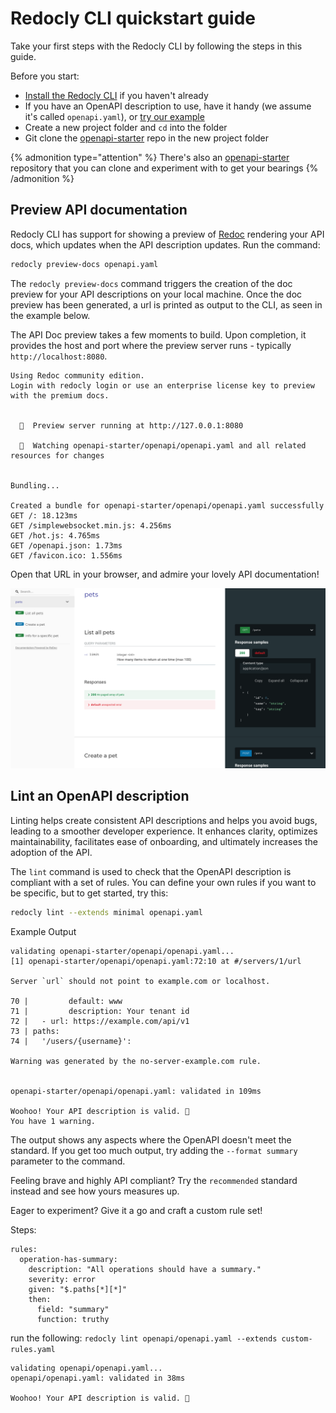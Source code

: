 # Redocly CLI quickstart guide

Take your first steps with the Redocly CLI by following the steps in this guide.

Before you start:

- [Install the Redocly CLI](./installation.md) if you haven't already
- If you have an OpenAPI description to use, have it handy (we assume it's called `openapi.yaml`), or [try our example](https://github.com/Redocly/openapi-starter/blob/main/openapi/openapi.yaml)
- Create a new project folder and `cd` into the folder
- Git clone the [openapi-starter](https://github.com/Redocly/openapi-starter) repo in the new project folder

{% admonition type="attention" %}
There's also an [openapi-starter](https://github.com/Redocly/openapi-starter) repository that you can clone and experiment with to get your bearings
{% /admonition %}

## Preview API documentation

Redocly CLI has support for showing a preview of [Redoc](https://redocly.com/redoc/) rendering your API docs, which updates when the API description updates.
Run the command:

```bash
redocly preview-docs openapi.yaml
```
The `redocly preview-docs` command triggers the creation of the doc preview for your API descriptions on your local machine. Once the doc preview has been generated, a url is printed as output to the CLI, as seen in the example below.

The API Doc preview takes a few moments to build. Upon completion, it provides the host and port where the preview server runs - typically `http://localhost:8080`.

```
Using Redoc community edition.
Login with redocly login or use an enterprise license key to preview with the premium docs.


  🔎  Preview server running at http://127.0.0.1:8080

  👀  Watching openapi-starter/openapi/openapi.yaml and all related resources for changes


Bundling...

Created a bundle for openapi-starter/openapi/openapi.yaml successfully
GET /: 18.123ms
GET /simplewebsocket.min.js: 4.256ms
GET /hot.js: 4.765ms
GET /openapi.json: 1.73ms
GET /favicon.ico: 1.556ms
```


Open that URL in your browser, and admire your lovely API documentation!

![Preview of API documentation](./images/preview-docs.png)

## Lint an OpenAPI description

Linting helps create consistent API descriptions and helps you avoid bugs, leading to a smoother developer experience. It enhances clarity, optimizes maintainability, facilitates ease of onboarding, and ultimately increases the adoption of the API.

The `lint` command is used to check that the OpenAPI description is compliant with a set of rules. You can define your own rules if you want to be specific, but to get started, try this:

```bash
redocly lint --extends minimal openapi.yaml
```

Example Output
```
validating openapi-starter/openapi/openapi.yaml...
[1] openapi-starter/openapi/openapi.yaml:72:10 at #/servers/1/url

Server `url` should not point to example.com or localhost.

70 |         default: www
71 |         description: Your tenant id
72 |   - url: https://example.com/api/v1
73 | paths:
74 |   '/users/{username}':

Warning was generated by the no-server-example.com rule.


openapi-starter/openapi/openapi.yaml: validated in 109ms

Woohoo! Your API description is valid. 🎉
You have 1 warning.
```

The output shows any aspects where the OpenAPI doesn't meet the standard. If you get too much output, try adding the `--format summary` parameter to the command.

Feeling brave and highly API compliant? Try the `recommended` standard instead and see how yours measures up.

Eager to experiment? Give it a go and craft a custom rule set!

Steps:

```
rules:
  operation-has-summary:
    description: "All operations should have a summary."
    severity: error
    given: "$.paths[*][*]"
    then:
      field: "summary"
      function: truthy
```

run the following:
`redocly lint openapi/openapi.yaml --extends custom-rules.yaml`

```
validating openapi/openapi.yaml...
openapi/openapi.yaml: validated in 38ms

Woohoo! Your API description is valid. 🎉
```
